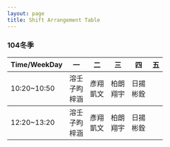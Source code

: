 ```yaml
---
layout: page
title: Shift Arrangement Table
---
```


### 104冬季

<table>
  <thead>
    <tr>
      <th>Time/WeekDay</th>
      <th>一</th>
      <th>二</th>
      <th>三</th>
      <th>四</th>
      <th>五</th>
    </tr>
  </thead>
  <tbody>
    <tr>
      <td>10:20~10:50</td>
      <td>溶壬<br />子昀<br />梓涵</td>
      <td>彥翔<br />凱文</td>
      <td>柏朗<br />翔宇</td>
      <td>日揚<br />彬銓</td>
      <td></td>
    </tr>
  </tbody>
  <tbody>
    <tr>
      <td>12:20~13:20</td>
      <td>溶壬<br />子昀<br />梓涵</td>
      <td>彥翔<br />凱文</td>
      <td>柏朗<br />翔宇</td>
      <td>日揚<br />彬銓</td>
      <td></td>
    </tr>
  </tbody>
</table>

